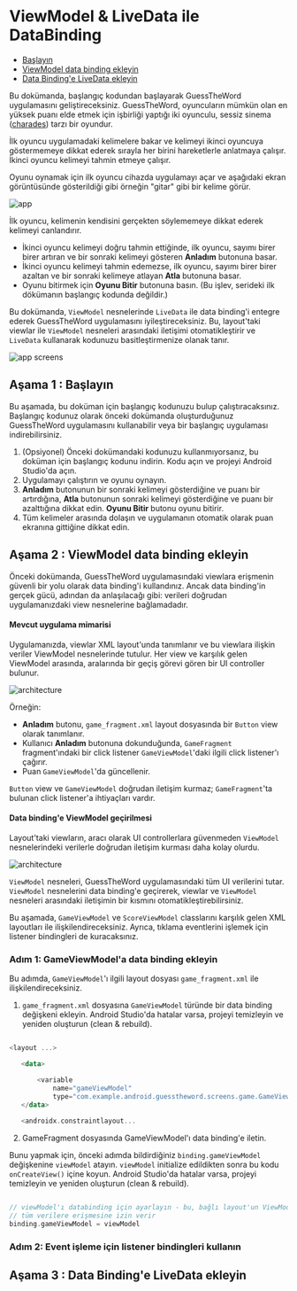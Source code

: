 # <a name="1"></a>ViewModel & LiveData ile DataBinding

- [Başlayın](#a)
- [ViewModel data binding ekleyin](#b)
- [Data Binding'e LiveData ekleyin](#c)

Bu dokümanda, başlangıç kodundan başlayarak GuessTheWord uygulamasını geliştireceksiniz. GuessTheWord, oyuncuların mümkün olan en yüksek puanı elde etmek için işbirliği yaptığı iki oyunculu, sessiz sinema ([charades](https://en.wikipedia.org/wiki/Charades)) tarzı bir oyundur.

İlk oyuncu uygulamadaki kelimelere bakar ve kelimeyi ikinci oyuncuya göstermemeye dikkat ederek sırayla her birini hareketlerle anlatmaya çalışır. İkinci oyuncu kelimeyi tahmin etmeye çalışır.

Oyunu oynamak için ilk oyuncu cihazda uygulamayı açar ve aşağıdaki ekran görüntüsünde gösterildiği gibi örneğin "gitar" gibi bir kelime görür.

![app](https://developer.android.com/codelabs/kotlin-android-training-view-model/img/8df85c3b8266c7a8.png)

İlk oyuncu, kelimenin kendisini gerçekten söylememeye dikkat ederek kelimeyi canlandırır.

- İkinci oyuncu kelimeyi doğru tahmin ettiğinde, ilk oyuncu, sayımı birer birer artıran ve bir sonraki kelimeyi gösteren **Anladım** butonuna basar.
- İkinci oyuncu kelimeyi tahmin edemezse, ilk oyuncu, sayımı birer birer azaltan ve bir sonraki kelimeye atlayan **Atla** butonuna basar.
- Oyunu bitirmek için **Oyunu Bitir** butonuna basın. (Bu işlev, serideki ilk dökümanın başlangıç kodunda değildir.)

Bu dokümanda, `ViewModel` nesnelerinde `LiveData` ile data binding'i entegre ederek GuessTheWord uygulamasını iyileştireceksiniz. Bu, layout'taki viewlar ile `ViewModel` nesneleri arasındaki iletişimi otomatikleştirir ve `LiveData` kullanarak kodunuzu basitleştirmenize olanak tanır.

![app screens](https://user-images.githubusercontent.com/46448616/151831290-a92d55a9-0fe9-4a63-966f-5c8bab7c6c78.png)

## <a name="a"></a>Aşama 1 : Başlayın

Bu aşamada, bu doküman için başlangıç kodunuzu bulup çalıştıracaksınız. Başlangıç kodunuz olarak önceki dokümanda oluşturduğunuz GuessTheWord uygulamasını kullanabilir veya bir başlangıç uygulaması indirebilirsiniz.

1. (Opsiyonel) Önceki dokümandaki kodunuzu kullanmıyorsanız, bu doküman için başlangıç kodunu indirin. Kodu açın ve projeyi Android Studio'da açın.
2. Uygulamayı çalıştırın ve oyunu oynayın.
3. **Anladım** butonunun bir sonraki kelimeyi gösterdiğine ve puanı bir artırdığına, **Atla** butonunun sonraki kelimeyi gösterdiğine ve puanı bir azalttığına dikkat edin. **Oyunu Bitir** butonu oyunu bitirir.
4. Tüm kelimeler arasında dolaşın ve uygulamanın otomatik olarak puan ekranına gittiğine dikkat edin.

## <a name="b"></a>Aşama 2 : ViewModel data binding ekleyin

Önceki dokümanda, GuessTheWord uygulamasındaki viewlara erişmenin güvenli bir yolu olarak data binding'i kullandınız. Ancak data binding'in gerçek gücü, adından da anlaşılacağı gibi: verileri doğrudan uygulamanızdaki view nesnelerine bağlamadadır.

#### Mevcut uygulama mimarisi

Uygulamanızda, viewlar XML layout'unda tanımlanır ve bu viewlara ilişkin veriler ViewModel nesnelerinde tutulur. Her view ve karşılık gelen ViewModel arasında, aralarında bir geçiş görevi gören bir UI controller bulunur.

![architecture](https://developer.android.com/codelabs/kotlin-android-training-live-data-data-binding/img/3f68038d95411119.png)

Örneğin:

- **Anladım** butonu, `game_fragment.xml` layout dosyasında bir `Button` view olarak tanımlanır.
- Kullanıcı **Anladım** butonuna dokunduğunda, `GameFragment` fragment'ındaki bir click listener `GameViewModel`'daki ilgili click listener'ı çağırır.
- Puan `GameViewModel`'da güncellenir.

`Button` view ve `GameViewModel` doğrudan iletişim kurmaz; `GameFragment`'ta bulunan click listener'a ihtiyaçları vardır.

#### Data binding'e ViewModel geçirilmesi

Layout'taki viewların, aracı olarak UI controllerlara güvenmeden `ViewModel` nesnelerindeki verilerle doğrudan iletişim kurması daha kolay olurdu.

![architecture](https://developer.android.com/codelabs/kotlin-android-training-live-data-data-binding/img/7f26738df2266dd6.png)

`ViewModel` nesneleri, GuessTheWord uygulamasındaki tüm UI verilerini tutar. `ViewModel` nesnelerini data binding'e geçirerek, viewlar ve `ViewModel` nesneleri arasındaki iletişimin bir kısmını otomatikleştirebilirsiniz.

Bu aşamada, `GameViewModel` ve `ScoreViewModel` classlarını karşılık gelen XML layoutları ile ilişkilendireceksiniz. Ayrıca, tıklama eventlerini işlemek için listener bindingleri de kuracaksınız.


### Adım 1: GameViewModel'a data binding ekleyin

Bu adımda, `GameViewModel`'ı ilgili layout dosyası `game_fragment.xml` ile ilişkilendireceksiniz.

1. `game_fragment.xml` dosyasına `GameViewModel` türünde bir data binding değişkeni ekleyin. Android Studio'da hatalar varsa, projeyi temizleyin ve yeniden oluşturun (clean & rebuild).

```kotlin

<layout ...>

   <data>

       <variable
           name="gameViewModel"
           type="com.example.android.guesstheword.screens.game.GameViewModel" />
   </data>
  
   <androidx.constraintlayout...

```

2. GameFragment dosyasında GameViewModel'ı data binding'e iletin.

Bunu yapmak için, önceki adımda bildirdiğiniz `binding.gameViewModel` değişkenine `viewModel` atayın. `viewModel` initialize edildikten sonra bu kodu `onCreateView()` içine koyun. Android Studio'da hatalar varsa, projeyi temizleyin ve yeniden oluşturun (clean & rebuild).

```kotlin

// viewModel'ı databinding için ayarlayın - bu, bağlı layout'un ViewModel'daki 
// tüm verilere erişmesine izin verir 
binding.gameViewModel = viewModel

```

### Adım 2: Event işleme için listener bindingleri kullanın





## <a name="c"></a>Aşama 3 : Data Binding'e LiveData ekleyin



